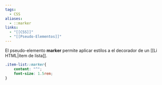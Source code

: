 ```yaml
---
tags:
  - CSS
aliases:
  - ::marker
links:
  - "[[CSS]]"
  - "[[Pseudo-Elementos]]"
---
```

El pseudo-elemento **marker** permite aplicar estilos a el decorador de un [[Li HTML|item de lista]].
```css
.item-list::marker{
	content: "^";
	font-size: 1.5rem;
}
```